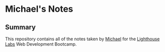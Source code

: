 # Michael's Notes
## Summary
This repository contains all of the notes taken by [Michael](https://github.com/Cain310) for the [Lighthouse Labs](https://lighthouselabs.ca/) Web Development Bootcamp.

